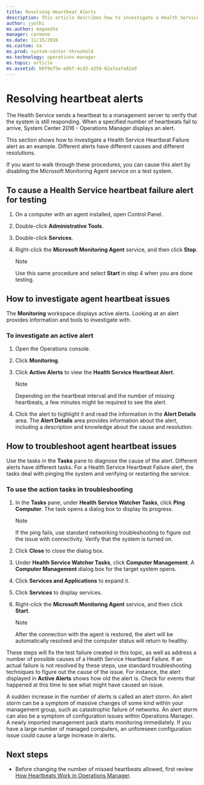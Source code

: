 ```yaml
---
title: Resolving Heartbeat Alerts
description: This article describes how to investigate a Health Service Heartbeat Failure   alert in Operations Manager 2016.
author: jyothi
ms.author: magoedte
manager: carmonm
ms.date: 11/15/2016
ms.custom: na
ms.prod: system-center-threshold
ms.technology: operations-manager
ms.topic: article
ms.assetid: b0f9ef5e-e8bf-4cd3-a358-02a7aafa82a9
---
```


# Resolving heartbeat alerts

The Health Service sends a heartbeat to a management server to verify that the system is still responding. When a specified number of heartbeats fail to arrive, System Center 2016 - Operations Manager displays an alert.  
  
This section shows how to investigate a Health Service Heartbeat Failure alert as an example. Different alerts have different causes and different resolutions.  
  
If you want to walk through these procedures, you can cause this alert by disabling the Microsoft Monitoring Agent service on a test system.  
  
## To cause a Health Service heartbeat failure alert for testing  
  
1.  On a computer with an agent installed, open Control Panel.  
  
2.  Double-click **Administrative Tools**.  
  
3.  Double-click **Services**.  
  
4.  Right-click the **Microsoft Monitoring Agent** service, and then click **Stop**.  
  
    > [!NOTE]  
    > Use this same procedure and select **Start** in step 4 when you are done testing.  
  
## How to investigate agent heartbeat issues  

The **Monitoring** workspace displays active alerts. Looking at an alert provides information and tools to investigate with.  
  
### To investigate an active alert  
  
1.  Open the Operations console.  
  
2.  Click **Monitoring**.  
  
3.  Click **Active Alerts** to view the **Health Service Heartbeat Alert**.  
  
    > [!NOTE]  
    > Depending on the heartbeat interval and the number of missing heartbeats, a few minutes might be required to see the alert.  
  
4.  Click the alert to highlight it and read the information in the **Alert Details** area. The **Alert Details** area provides information about the alert, including a description and knowledge about the cause and resolution.  
  
## How to troubleshoot agent heartbeat issues  

Use the tasks in the **Tasks** pane to diagnose the cause of the alert. Different alerts have different tasks. For a Health Service Heartbeat Failure alert, the tasks deal with pinging the system and verifying or restarting the service.  
  
### To use the action tasks in troubleshooting  
  
1.  In the **Tasks** pane, under **Health Service Watcher Tasks**, click **Ping Computer**. The task opens a dialog box to display its progress.  
  
    > [!NOTE]  
    > If the ping fails, use standard networking troubleshooting to figure out the issue with connectivity. Verify that the system is turned on.  
  
2.  Click **Close** to close the dialog box.  
  
3.  Under **Health Service Watcher Tasks**, click **Computer Management**. A **Computer Management** dialog box for the target system opens.  
  
4.  Click **Services and Applications** to expand it.  
  
5.  Click **Services** to display services.  
  
6.  Right-click the **Microsoft Monitoring Agent** service, and then click **Start**.  
  
    > [!NOTE]  
    > After the connection with the agent is restored, the alert will be automatically resolved and the computer status will return to healthy.  
  
These steps will fix the test failure created in this topic, as well as address a number of possible causes of a Health Service Heartbeat Failure. If an actual failure is not resolved by these steps, use standard troubleshooting techniques to figure out the cause of the issue. For instance, the alert displayed in **Active Alerts** shows how old the alert is. Check for events that happened at this time to see what might have caused an issue.  
  
A sudden increase in the number of alerts is called an alert storm. An alert storm can be a symptom of massive changes of some kind within your management group, such as catastrophic failure of networks. An alert storm can also be a symptom of configuration issues within Operations Manager. A newly imported management pack starts monitoring immediately. If you have a large number of managed computers, an unforeseen configuration issue could cause a large increase in alerts.  
  
## Next steps

- Before changing the number of missed heartbeats allowed, first review [How Heartbeats Work in Operations Manager](~/scom/manage-agent-heartbeat-overview.md).  
